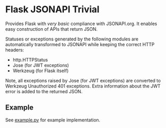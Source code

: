 # Flask JSONAPI Trivial

Provides Flask with *very basic* compliance with JSONAPI.org. It enables easy
construction of APIs that return JSON.

Statuses or exceptions generated by the following modules are automatically
transformed to JSONAPI while keeping the correct HTTP headers:

- http.HTTPStatus
- Jose (for JWT exceptions)
- Werkzeug (for Flask itself)

Note, all exceptions raised by Jose (for JWT exceptions) are converted to
Werkzeug Unauthorized 401 exceptions. Extra information about the JWT
error is added to the returned JSON.


## Example

See [example.py](example.py) for example implementation.
